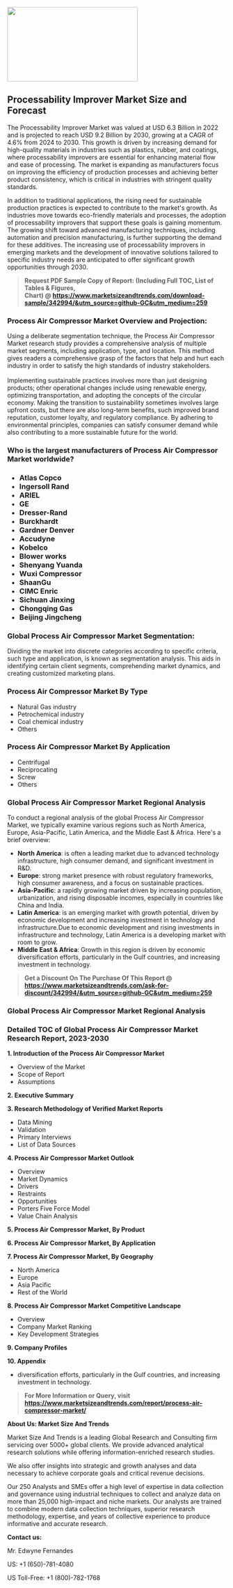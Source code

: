 <p><img class="alignnone size-medium wp-image-20088" src="https://ffe5etoiles.com/wp-content/uploads/2024/12/MST1-300x171.png" alt="" width="300" height="171" /></p><h2>Processability Improver Market Size and Forecast</h2><p>The Processability Improver Market was valued at USD 6.3 Billion in 2022 and is projected to reach USD 9.2 Billion by 2030, growing at a CAGR of 4.6% from 2024 to 2030. This growth is driven by increasing demand for high-quality materials in industries such as plastics, rubber, and coatings, where processability improvers are essential for enhancing material flow and ease of processing. The market is expanding as manufacturers focus on improving the efficiency of production processes and achieving better product consistency, which is critical in industries with stringent quality standards.</p><p>In addition to traditional applications, the rising need for sustainable production practices is expected to contribute to the market's growth. As industries move towards eco-friendly materials and processes, the adoption of processability improvers that support these goals is gaining momentum. The growing shift toward advanced manufacturing techniques, including automation and precision manufacturing, is further supporting the demand for these additives. The increasing use of processability improvers in emerging markets and the development of innovative solutions tailored to specific industry needs are anticipated to offer significant growth opportunities through 2030.</p></p><blockquote id="" class=""><strong>Request PDF Sample Copy of Report: (Including Full TOC, List of Tables &amp; Figures, Chart)&nbsp;@&nbsp;<strong><a href="https://www.marketsizeandtrends.com/download-sample/342994/&utm_source=github-GC&utm_medium=259" target="_blank">https://www.marketsizeandtrends.com/download-sample/342994/&utm_source=github-GC&utm_medium=259</a></strong></strong></blockquote><h3 id="" class="">Process Air Compressor Market&nbsp;Overview and Projection:</h3><p id="" class="">Using a deliberate segmentation technique, the Process Air Compressor Market research study provides a comprehensive analysis of multiple market segments, including application, type, and location. This method gives readers a comprehensive grasp of the factors that help and hurt each industry in order to satisfy the high standards of industry stakeholders. <br /> <br />Implementing sustainable practices involves more than just designing products; other operational changes include using renewable energy, optimizing transportation, and adopting the concepts of the circular economy. Making the transition to sustainability sometimes involves large upfront costs, but there are also long-term benefits, such improved brand reputation, customer loyalty, and regulatory compliance. By adhering to environmental principles, companies can satisfy consumer demand while also contributing to a more sustainable future for the world.</p><h3 id="" class="">Who is the largest manufacturers of&nbsp;Process Air Compressor Market worldwide?</h3><h3 class=""><p><ul><li>Atlas Copco </li><li> Ingersoll Rand </li><li> ARIEL </li><li> GE </li><li> Dresser-Rand </li><li> Burckhardt </li><li> Gardner Denver </li><li> Accudyne </li><li> Kobelco </li><li> Blower works </li><li> Shenyang Yuanda </li><li> Wuxi Compressor </li><li> ShaanGu </li><li> CIMC Enric </li><li> Sichuan Jinxing </li><li> Chongqing Gas </li><li> Beijing Jingcheng</li></ul></p></h3><h3 id="" class="">Global&nbsp;Process Air Compressor Market Segmentation:</h3><p id="" class="">Dividing the market into discrete categories according to specific criteria, such type and application, is known as segmentation analysis. This aids in identifying certain client segments, comprehending market dynamics, and creating customized marketing plans.</p><h3 id="" class="">Process Air Compressor Market&nbsp;By Type</h3><p><p><ul><li>Natural Gas industry</li><li> Petrochemical industry</li><li> Coal chemical industry</li><li> Others</p></li></ul></p></p><h3 id="" class="">Process Air Compressor Market&nbsp;By Application</h3><p class=""><p><ul><li>Centrifugal</li><li> Reciprocating</li><li> Screw</li><li> Others</li></ul></p></p><h3 id="" class="">Global Process Air Compressor Market Regional Analysis</h3><p id="" class="">To conduct a regional analysis of the global Process Air Compressor Market, we typically examine various regions such as North America, Europe, Asia-Pacific, Latin America, and the Middle East &amp; Africa. Here's a brief overview:</p><ul><li><strong>North America</strong>: is often a leading market due to advanced technology infrastructure, high consumer demand, and significant investment in R&amp;D.</li><li><strong>Europe</strong>: strong market presence with robust regulatory frameworks, high consumer awareness, and a focus on sustainable practices.</li><li><strong>Asia-Pacific</strong>: a rapidly growing market driven by increasing population, urbanization, and rising disposable incomes, especially in countries like China and India.</li><li><strong>Latin America</strong>: is an emerging market with growth potential, driven by economic development and increasing investment in technology and infrastructure.Due to economic development and rising investments in infrastructure and technology, Latin America is a developing market with room to grow.</li><li><strong>Middle East &amp; Africa</strong>: Growth in this region is driven by economic diversification efforts, particularly in the Gulf countries, and increasing investment in technology.</li></ul><blockquote id="" class=""><strong>Get a Discount On The Purchase Of This Report @ <strong><a href="https://www.marketsizeandtrends.com/ask-for-discount/342994/&utm_source=github-GC&utm_medium=259" target="_blank">https://www.marketsizeandtrends.com/ask-for-discount/342994/&utm_source=github-GC&utm_medium=259</a></strong></strong></blockquote><h3 id="" class="">Global Process Air Compressor Market Regional Analysis</h3><h3 id="" class="">Detailed TOC of Global Process Air Compressor Market Research Report, 2023-2030</h3><p id="" class=""><strong>1. Introduction of the Process Air Compressor Market</strong></p><ul><li>Overview of the Market</li><li>Scope of Report</li><li>Assumptions</li></ul><p id="" class=""><strong>2. Executive Summary</strong></p><p id="" class=""><strong>3. Research Methodology of Verified Market Reports</strong></p><ul><li>Data Mining</li><li>Validation</li><li>Primary Interviews</li><li>List of Data Sources</li></ul><p id="" class=""><strong>4. Process Air Compressor Market Outlook</strong></p><ul><li>Overview</li><li>Market Dynamics</li><li>Drivers</li><li>Restraints</li><li>Opportunities</li><li>Porters Five Force Model</li><li>Value Chain Analysis</li></ul><p id="" class=""><strong>5. Process Air Compressor Market, By Product</strong></p><p id="" class=""><strong>6. Process Air Compressor Market, By Application</strong></p><p id="" class=""><strong>7. Process Air Compressor Market, By Geography</strong></p><ul><li>North America</li><li>Europe</li><li>Asia Pacific</li><li>Rest of the World</li></ul><p id="" class=""><strong>8. Process Air Compressor Market Competitive Landscape</strong></p><ul><li>Overview</li><li>Company Market Ranking</li><li>Key Development Strategies</li></ul><p id="" class=""><strong>9. Company Profiles</strong></p><p id="" class=""><strong>10. Appendix</strong></p><ul><li>diversification efforts, particularly in the Gulf countries, and increasing investment in technology.</li></ul><blockquote id="" class=""><strong>For More Information or Query, visit <strong><strong><a href="https://www.marketsizeandtrends.com/report/process-air-compressor-market/" target="_blank">https://www.marketsizeandtrends.com/report/process-air-compressor-market/</a></strong></strong></strong></blockquote><p id="" class=""><strong>About Us: Market Size And Trends</strong></p><p id="" class="">Market Size And Trends is a leading Global Research and Consulting firm servicing over 5000+ global clients. We provide advanced analytical research solutions while offering information-enriched research studies.</p><p id="" class="">We also offer insights into strategic and growth analyses and data necessary to achieve corporate goals and critical revenue decisions.</p><p id="" class="">Our 250 Analysts and SMEs offer a high level of expertise in data collection and governance using industrial techniques to collect and analyze data on more than 25,000 high-impact and niche markets. Our analysts are trained to combine modern data collection techniques, superior research methodology, expertise, and years of collective experience to produce informative and accurate research.</p><p id="" class=""><strong>Contact us:</strong></p><p id="" class="">Mr. Edwyne Fernandes</p><p id="" class="">US: +1 (650)-781-4080</p><p id="" class="">US Toll-Free: +1 (800)-782-1768</p>
